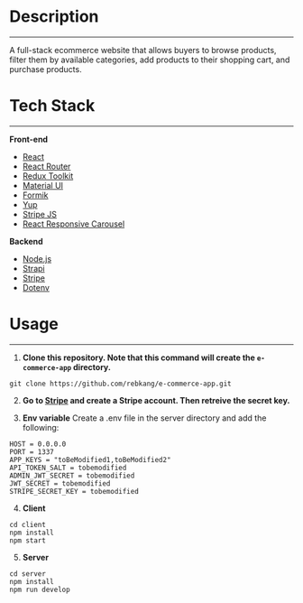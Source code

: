 # Description

---

A full-stack ecommerce website that allows buyers to browse products, filter them by available categories, add products to their shopping cart, and purchase products.

# Tech Stack

---

**Front-end**

- [React](https://reactjs.org/)
- [React Router](https://reactrouter.com/)
- [Redux Toolkit](https://redux-toolkit.js.org/tutorials/quick-start)
- [Material UI](https://mui.com/core/)
- [Formik](https://formik.org/docs/overview)
- [Yup](https://github.com/jquense/yup)
- [Stripe JS](https://stripe.com/docs/js)
- [React Responsive Carousel](https://www.npmjs.com/package/react-responsive-carousel)

**Backend**

- [Node.js](https://nodejs.org/en/)
- [Strapi](https://docs.strapi.io/)
- [Stripe](https://stripe.com/docs)
- [Dotenv](https://www.npmjs.com/package/dotenv)

# Usage

---

1. **Clone this repository. Note that this command will create the `e-commerce-app` directory.**

```
git clone https://github.com/rebkang/e-commerce-app.git
```

2. **Go to [Stripe](https://dashboard.stripe.com/test/dashboard) and create a Stripe account. Then retreive the secret key.**

3. **Env variable**
   Create a .env file in the server directory and add the following:

```
HOST = 0.0.0.0
PORT = 1337
APP_KEYS = "toBeModified1,toBeModified2"
API_TOKEN_SALT = tobemodified
ADMIN_JWT_SECRET = tobemodified
JWT_SECRET = tobemodified
STRIPE_SECRET_KEY = tobemodified
```

4. **Client**

```
cd client
npm install
npm start
```

5. **Server**

```
cd server
npm install
npm run develop
```
